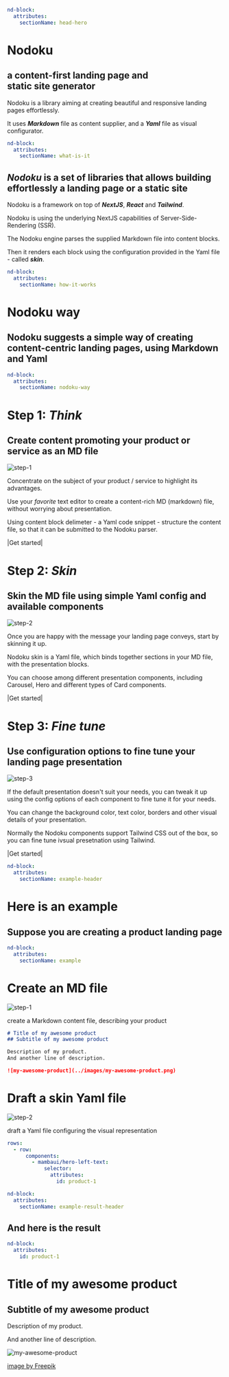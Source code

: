 
```yaml
nd-block:
  attributes:
    sectionName: head-hero
```

# Nodoku

## a content-first landing page and <br>static site generator

Nodoku is a library aiming at creating beautiful and responsive landing pages effortlessly. 

It uses **_Markdown_** file as content supplier, and a **_Yaml_** file as visual configurator.


```yaml
nd-block:
  attributes:
    sectionName: what-is-it
```


## _Nodoku_ is a set of libraries that allows building effortlessly a landing page or a static site

Nodoku is a framework on top of **_NextJS_**, **_React_** and **_Tailwind_**.

Nodoku is using the underlying NextJS capabilities of Server-Side-Rendering (SSR).

The Nodoku engine parses the supplied Markdown file into content blocks.

Then it renders each block using the configuration provided in the Yaml file - called _**skin**_.




```yaml
nd-block:
  attributes:
    sectionName: how-it-works
```

# Nodoku way 

## Nodoku suggests a simple way of creating content-centric landing pages, using Markdown and Yaml

```yaml
nd-block:
  attributes:
    sectionName: nodoku-way
```

# Step 1: _Think_
## Create content promoting your product or service as an **MD file**

![step-1](../images/postit-board.jpg "step 1")

Concentrate on the subject of your product / service to highlight its advantages.

Use your *favorite* text editor to create a content-rich MD (markdown) file,
without worrying about presentation.

Using content block delimeter - a Yaml code snippet -
structure the content file, so that it can be submitted to the Nodoku parser.

|Get started|


# Step 2: _Skin_
## Skin the MD file using simple **Yaml config** and available components

![step-2](../images/3d-view-puzzle-pieces.jpg "step 2")

Once you are happy with the message your landing page conveys,
start by skinning it up.

Nodoku skin is a Yaml file, which binds together sections in your MD file,
with the presentation blocks.

You can choose among different presentation components,
including Carousel, Hero and different types of Card components.

|Get started|

# Step 3: _Fine tune_
## Use configuration options to fine tune your landing page presentation

![step-3](../images/design-table.jpg "step 3")

If the default presentation doesn't suit your needs, you can tweak it up
using the config options of each component to fine tune it for your needs.

You can change the background color, text color, borders and other
visual details of your presentation.

Normally the Nodoku components support Tailwind CSS out of the box,
so you can fine tune ivsual presetnation using Tailwind.

|Get started|


```yaml
nd-block:
  attributes:
    sectionName: example-header
```

# Here is an example

## Suppose you are creating a product landing page

```yaml
nd-block:
  attributes:
    sectionName: example
```

# Create an MD file

![step-1](../images/postit-board.jpg "step 1")

create a Markdown content file, describing your product 

```markdown
# Title of my awesome product
## Subtitle of my awesome product

Description of my product.
And another line of description.

![my-awesome-product](../images/my-awesome-product.png)
```

# Draft a skin Yaml file


![step-2](../images/3d-view-puzzle-pieces.jpg "step 2")


draft a Yaml file configuring the visual representation


```yaml
rows:
  - row:
      components:
        - mambaui/hero-left-text:
            selector:
              attributes:
                id: product-1


```




```yaml
nd-block:
  attributes:
    sectionName: example-result-header
```

## And here is the result

```yaml
nd-block:
  attributes:
    id: product-1
```


# Title of my awesome product

## Subtitle of my awesome product

Description of my product.

And another line of description.

![my-awesome-product](../images/still-life-with-plants-deco.jpg "My Awesome Product")

[image by Freepik](https://www.freepik.com/free-photo/still-life-with-plants-deco_20734103.htm#fromView=search&page=1&position=0&uuid=6672daf1-0fe9-4f7d-afb6-46705817ca8c)








